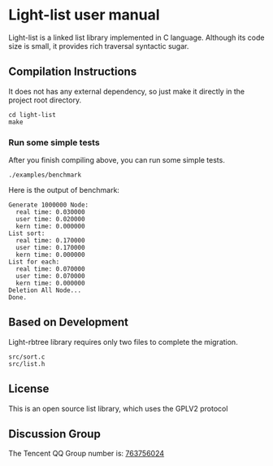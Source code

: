 # Light-list user manual 

Light-list is a linked list library implemented in C language. Although its code size is small, it provides rich traversal syntactic sugar.

## Compilation Instructions

It does not has any external dependency, so just make it directly in the project root directory.

```shell
cd light-list
make
```

### Run some simple tests

After you finish compiling above, you can run some simple tests.

```shell
./examples/benchmark
```

Here is the output of benchmark:

```shell
Generate 1000000 Node:
  real time: 0.030000
  user time: 0.020000
  kern time: 0.000000
List sort:
  real time: 0.170000
  user time: 0.170000
  kern time: 0.000000
List for each:
  real time: 0.070000
  user time: 0.070000
  kern time: 0.000000
Deletion All Node...
Done.
```

## Based on Development 

Light-rbtree library requires only two files to complete the migration.

```
src/sort.c
src/list.h
```

## License

This is an open source list library, which uses the GPLV2 protocol

## Discussion Group

The Tencent QQ Group number is: [763756024](https://jq.qq.com/?_wv=1027&k=UhogIfXA)

